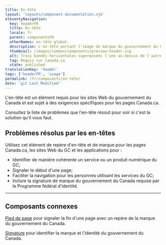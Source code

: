 ```yaml
---
title: En-tête
layout: 'layouts/component-documentation.njk'
eleventyNavigation:
  key: headerFR
  title: En-tête
  locale: fr
  parent: componentsFR
  otherNames: en-tête global.
  description: L'en-tête portant l'image de marque du gouvernement du Canada.
  thumbnail: /images/common/components/preview-header.svg
  alt: Trois bandes horizontales superposées l'une au-dessus de l'autre. La première est une bande grise avec trois petits cercles à gauche et représente la barre du navigateur. La deuxième est une bande bleu foncé avec une épaisse ligne pâle représentant la bannière de phase. La troisième est une bande blanche affichant le drapeau du Canada ainsi que deux épaisses lignes grises superposées représentant du texte.
  tag: Requis sur Canada.ca
  state: published
translationKey: 'header'
tags: ['headerFR', 'usage']
permalink: /fr/composants/en-tete/
date: 'git Last Modified'
---
```


L'en-tête est un élément requis pour les sites Web du gouvernement du Canada et est sujet à des exigences spécifiques pour les pages Canada.ca.

Consultez la liste de problèmes que l'en-tête résout pour voir si c'est la solution qu'il vous faut.

## Problèmes résolus par les en-têtes

Utilisez cet élément de repère d'en-tête et de marque pour les pages Canada.ca, les sites Web du GC et les applications pour :

- Identifier de manière cohérente un service ou un produit numérique du GC;
- Signaler le début d'une page;  
- Faciliter la navigation pour les personnes utilisant les services du GC;
- Inclure la signature de marque du gouvernement du Canada requise par le Programme fédéral d'identité.

<hr/>

## Composants connexes

<a href="{{ links.footer }}">Pied de page</a> pour signaler la fin d'une page avec un repère de la marque du gouvernement du Canada.

<a href="{{ links.signature }}">Signature</a> pour identifier la marque et l'identité du gouvernement du Canada.
